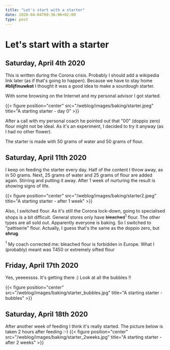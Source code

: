 ```yaml
---
title: "Let's start with a starter"
date: 2020-04-04T09:36:06+02:00
type: post
---
```


# Let's start with a starter

## Saturday, April 4th 2020
This is written during the Corona crisis. Probably I should add a wikipedia link later (as if that's going to happen). Because we have to stay home **#blijfinuwkot** I thought it was a good idea to make a sourdough starter.

With some browsing on the Internet and my personal advisor I got started.

{{< figure position="center" src="/weblog/images/baking/starter.jpeg" title="A starting starter - day 0" >}}

After a call with my personal coach he pointed out that "00" (doppio zero) flour might not be ideal. As it's an experiment, I decided to try it anyway (as I had no other flower). 

The starter is made with 50 grams of water and 50 grams of flour.

## Saturday, April 11th 2020

I keep on feeding the starter every day. Half of the content I throw away, as in 50 grams. Next, 25 grams of water and 25 grams of flour are added again. Stirring and putting it away. After 1 week of nurturing the result is showing signs of life.

{{< figure position="center" src="/weblog/images/baking/starter2.jpeg" title="A starting starter - after 1 week" >}}

Also, I switched flour. As it's still the Corona lock-down, going to specialised shops is a bit difficult. General stores only have <s>bleached</s><sup>1</sup> flour. The other types are all sold out. Apparently everyone is baking. So I switched to "pattiserie" flour. Actually, I guess that's the same as the doppio zero, but **shrug**.

<sup>1</sup> My coach corrected me: bleached flour is forbidden in Europe. What I (probably) meant was T450 or extremely sifted flour

## Friday, April 17th 2020
Yes, yeeeessss. It's getting there :) Look at all the bubbles !!

{{< figure position="center" src="/weblog/images/baking/starter_bubbles.jpg" title="A starting starter - bubbles" >}}

## Saturday, April 18th 2020

After another week of feeding I think it's really started. The picture below is taken 2 hours after feeding :-)
{{< figure position="center" src="/weblog/images/baking/starter_2weeks.jpg" title="A starting starter - after 2 weeks" >}}